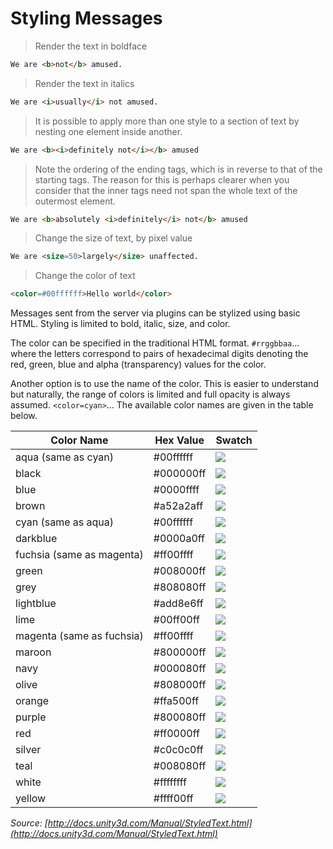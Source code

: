 # Styling Messages

> Render the text in boldface

``` html
We are <b>not</b> amused.
```

> Render the text in italics

``` html
We are <i>usually</i> not amused.
```

> It is possible to apply more than one style to a section of text by nesting one element inside another.

``` html
We are <b><i>definitely not</i></b> amused
```

> Note the ordering of the ending tags, which is in reverse to that of the starting tags. The reason for this is perhaps clearer when you consider that the inner tags need not span the whole text of the outermost element.

``` html
We are <b>absolutely <i>definitely</i> not</b> amused
```

> Change the size of text, by pixel value

``` html
We are <size=50>largely</size> unaffected.
```

> Change the color of text

``` html
<color=#00ffffff>Hello world</color>
```

Messages sent from the server via plugins can be stylized using basic HTML. Styling is limited to bold, italic, size, and color.

The color can be specified in the traditional HTML format. `#rrggbbaa`... where the letters correspond to pairs of hexadecimal digits denoting the red, green, blue and alpha (transparency) values for the color.

Another option is to use the name of the color. This is easier to understand but naturally, the range of colors is limited and full opacity is always assumed. `<color=cyan>`... The available color names are given in the table below.

| Color Name                | Hex Value | Swatch                    |
| --------------------------|-----------|---------------------------|
| aqua (same as cyan)       | #00ffffff | ![](cyan-swatch.png)      |
| black                     | #000000ff | ![](black-swatch.png)     |
| blue                      | #0000ffff | ![](blue-swatch.png)      |
| brown                     | #a52a2aff | ![](brown-swatch.png)     |
| cyan (same as aqua)       | #00ffffff | ![](cyan-swatch.png)      |
| darkblue                  | #0000a0ff | ![](darkblue-swatch.png)  |
| fuchsia (same as magenta) | #ff00ffff | ![](magenta-swatch.png)   |
| green                     | #008000ff | ![](green-swatch.png)     |
| grey                      | #808080ff | ![](grey-swatch.png)      |
| lightblue                 | #add8e6ff | ![](lightblue-swatch.png) |
| lime                      | #00ff00ff | ![](lime-swatch.png)      |
| magenta (same as fuchsia) | #ff00ffff | ![](magenta-swatch.png)   |
| maroon                    | #800000ff | ![](maroon-swatch.png)    |
| navy                      | #000080ff | ![](navy-swatch.png)      |
| olive                     | #808000ff | ![](olive-swatch.png)     |
| orange                    | #ffa500ff | ![](orange-swatch.png)    |
| purple                    | #800080ff | ![](purple-swatch.png)    |
| red                       | #ff0000ff | ![](red-swatch.png)       |
| silver                    | #c0c0c0ff | ![](silver-swatch.png)    |
| teal                      | #008080ff | ![](teal-swatch.png)      |
| white                     | #ffffffff | ![](white-swatch.png)     |
| yellow                    | #ffff00ff | ![](yellow-swatch.png)    |

_Source: [http://docs.unity3d.com/Manual/StyledText.html](http://docs.unity3d.com/Manual/StyledText.html)_
